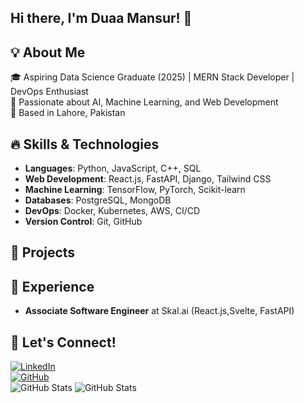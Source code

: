 
## Hi there, I'm Duaa Mansur! 👋

## 💡 About Me
🎓 Aspiring Data Science Graduate (2025) | MERN Stack Developer | DevOps Enthusiast  
🚀 Passionate about AI, Machine Learning, and Web Development  
📍 Based in Lahore, Pakistan  

## 🔥 Skills & Technologies
- **Languages**: Python, JavaScript, C++, SQL
- **Web Development**: React.js, FastAPI, Django, Tailwind CSS
- **Machine Learning**: TensorFlow, PyTorch, Scikit-learn
- **Databases**: PostgreSQL, MongoDB
- **DevOps**: Docker, Kubernetes, AWS, CI/CD
- **Version Control**: Git, GitHub

## 📌 Projects


## 💼 Experience
- **Associate Software Engineer** at Skal.ai (React.js,Svelte, FastAPI)

## 📢 Let's Connect!
[![LinkedIn](https://img.shields.io/badge/LinkedIn-duaa-mansur-blue?logo=linkedin)](https://www.linkedin.com/in/duaa-mansur-bb4a1a201/)  
[![GitHub](https://img.shields.io/badge/GitHub-duaaMansur-black?logo=github)](https://github.com/duaaMansur)  
![GitHub Stats](https://github-readme-stats.vercel.app/api?username=duaaMansur&show_icons=true&theme=radical)
![GitHub Stats](https://github-readme-stats-sigma-five.vercel.app/api?username=duaaMansur&show_icons=true&theme=radical)



<!--
**duaaMansur/duaaMansur** is a ✨ _special_ ✨ repository because its `README.md` (this file) appears on your GitHub profile.

Here are some ideas to get you started:

- 🔭 I’m currently working on ...
- 🌱 I’m currently learning ...
- 👯 I’m looking to collaborate on ...
- 🤔 I’m looking for help with ...
- 💬 Ask me about ...
- 📫 How to reach me: ...
- 😄 Pronouns: ...
- ⚡ Fun fact: ...
-->

